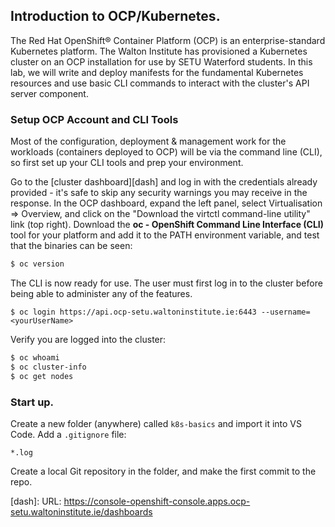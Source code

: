 ## Introduction to OCP/Kubernetes.

The Red Hat OpenShift® Container Platform (OCP) is an enterprise-standard Kubernetes platform. The Walton Institute has provisioned a Kubernetes cluster on an OCP installation for use by SETU Waterford students. In this lab, we will write and deploy manifests for the fundamental Kubernetes resources and use basic CLI commands to interact with the cluster's API server component.

### Setup OCP Account and CLI Tools

Most of the configuration, deployment & management work for the workloads (containers deployed to OCP) will be via the command line (CLI), so first set up your CLI tools and prep your environment.

Go to the [cluster dashboard][dash] and log in with the credentials already provided - it's safe to skip any security warnings you may receive in the response. In the OCP dashboard, expand the left panel, select Virtualisation => Overview, and click on the "Download the virtctl command-line utility" link (top right). Download the __oc - OpenShift Command Line Interface (CLI)__ tool for your platform and add it to the PATH environment variable, and test that the binaries can be seen:
~~~bash
$ oc version
~~~

The CLI is now ready for use. The user must first log in to the cluster before being able to administer any of the features. 
~~~
$ oc login https://api.ocp-setu.waltoninstitute.ie:6443 --username=<yourUserName>
~~~
Verify you are logged into the cluster:
~~~bash
$ oc whoami
$ oc cluster-info
$ oc get nodes
~~~

### Start up.

Create a new folder (anywhere) called `k8s-basics` and import it into VS Code. Add a `.gitignore` file:
~~~
*.log
~~~
Create a local Git repository in the folder, and make the first commit to the repo.

[dash]: 
URL: https://console-openshift-console.apps.ocp-setu.waltoninstitute.ie/dashboards 
